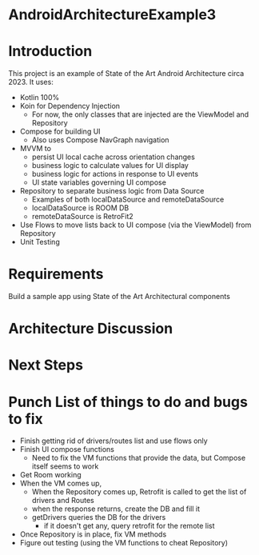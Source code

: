 # AndroidArchitectureExample3

# Introduction
This project is an example of State of the Art Android Architecture circa 2023. It uses:
* Kotlin 100%
* Koin for Dependency Injection
  * For now, the only classes that are injected are the ViewModel and Repository
* Compose for building UI
  * Also uses Compose NavGraph navigation
* MVVM to
  * persist UI local cache across orientation changes
  * business logic to calculate values for UI display
  * business logic for actions in response to UI events
  * UI state variables governing UI compose
* Repository to separate business logic from Data Source
  * Examples of both localDataSource and remoteDataSource
  * localDataSource is ROOM DB
  * remoteDataSource is RetroFit2
* Use Flows to move lists back to UI compose (via the ViewModel) from Repository
* Unit Testing


# Requirements
Build a sample app using State of the Art Architectural components

# Architecture Discussion

# Next Steps

# Punch List of things to do and bugs to fix
* Finish getting rid of drivers/routes list and use flows only
* Finish UI compose functions
  * Need to fix the VM functions that provide the data, but Compose itself seems to work
* Get Room working
* When the VM comes up, 
  * When the Repository comes up, Retrofit is called to get the list of drivers and Routes
  * when the response returns, create the DB and fill it
  * getDrivers queries the DB for the drivers
    * if it doesn't get any, query retrofit for the remote list
* Once Repository is in place, fix VM methods
* Figure out testing (using the VM functions to cheat Repository)
